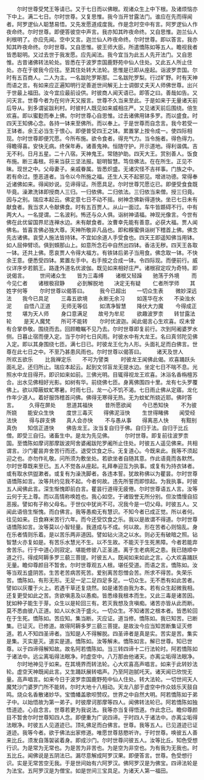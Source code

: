 <!-- { "loadSidebar": true } -->
　　尔时世尊受梵王等请已。又于七日而以佛眼。观诸众生上中下根。及诸烦恼亦下中上。满二七日。尔时世尊。又复思惟。我今当开甘露法门。谁应在先而得闻者。阿罗逻仙人聪慧易悟。又先发愿道成度我。作是念时空中有言。阿罗逻仙人作夜命终。尔时世尊。即便答彼空中声言。我亦知其昨夜命终。又自思惟。迦兰仙人利根明了。亦应先闻。空中又言。迦兰仙人昨夜命终。尔时世尊。即以答言。我亦知其昨夜命终。尔时世尊。又自思惟。彼王师大臣。所遣憍陈如等五人。瞻视我者皆悉聪明。又过去世于我发愿。应先闻法。我今宜当为此五人先开法门。又自思惟。古昔诸佛转法轮处。皆悉在于波罗柰国鹿野苑中仙人住处。又此五人所止住处。亦在于彼我今应往。至其住处转大法轮。思惟是已即从座起。诣波罗柰国。尔时有五百商人。二人为主。一名跋陀罗斯那。二名跋陀罗梨。行过旷野。时有天神而语之言。有如来应正遍知明行足善逝世间解无上士调御丈夫天人师佛世尊。出兴于世最上福田。汝今宜应最前设供。时彼商人闻天语已。即答之曰。善哉如告。又问天言。世尊今者为在何许天又报言。世尊不久当来至此。于是如来于无量诸天前后导从。到多谓娑跋利村。时彼村人既见如来威相庄严。又见诸天前后围绕。倍生欢喜。即以蜜麨而奉上佛。尔时世尊心自思惟。过去诸佛用钵多罗。而以盛食。时四天王知佛心念。各持一钵来至佛所。而以奉上。于是世尊而自念言。我今若受一王钵者。余王必当生于恨心。即便普受四王之钵。累置掌上按令成一。使四际相现。尔时世尊即便咒愿。今所布施。欲令食者。得充气力。当令施者。得色得力。得瞻得喜。安快无病。终保年寿。诸善鬼神。恒随守护。开示道地。得利谐偶。吉无不利。日月五星。二十八宿。天神鬼王。常随护助。四天大王。赏别善人。饭食布施。断三毒根。将来当获三坚法报。聪明智慧。笃信佛法。在在所生。正见不昧。现世之中。父母妻子。亲戚眷属。皆悉炽盛。无诸灾怪不吉祥事。门族之中。若有命过。堕恶道者。当令以今所施之福。还生人天不起邪见。增进功德。常得奉近诸佛如来。得闻妙说。见谛得证。所愿具足。尔时世尊咒愿讫已。即便受食食既毕竟。澡漱洗钵即授商人三归。一归依佛。二归依法。三归依当来僧。授三归竟。因与之别。瑞应本起云。佛定意七日不动不摇。树神念佛新得道快。坐已七日未有献食者。我当求人令献佛食。时有五百贾人。从山一面过。车牛皆踬碍不行。中有两大人。一名提谓。二名波利。怖还与众人俱。诣树神请福。神现光像言。今世有佛在此优留国界尼连禅水边。未有献食者。汝曹幸先能有善意。必获大福。贾人闻佛名。皆喜言佛必独大尊。天神所敬非凡品也。即和糗蜜俱诣树下稽首上佛。佛念先古诸佛。哀受人施法皆持钵。不宜如余道人手受食也。四天王即遥知佛当用钵。如人屈伸臂顷。俱到頞那山上。如意所念石中自然出四钵。香洁无秽。四天王各取一钵。还共上佛。愿哀贾人令得大福方。有铁钵后弟子当用食。佛念取一钵。不快余王意。便悉受四钵。累置左手中。右手按之合成一钵。令四际现。而便前行。威仪详序步若鹅王。路逢外道名优波伽。既见如来相好庄严。诸根寂定叹为奇特。即说偈言。
　　世间诸众生　　皆为三毒缚
　　诸根又轻躁　　驰荡于外境
　　而今见仁者　　诸根极寂静
　　必到解脱地　　决定无有疑
　　仁者所学师　　其姓字何等
　　尔时世尊以偈答曰。
　　我今已超出　　一切众生表
　　微妙深远法　　我今已具足
　　三毒五欲境　　永断无余习
　　如莲华在水　　不染浊水泥
　　自悟八正道　　无师无等侣
　　如清净智慧　　降伏大力魔
　　今得成正觉　　堪为天人师
　　身口意满足　　故号为牟尼
　　欲趣波罗柰　　转甘露法轮
　　是天人魔梵　　所可不能转
　　尔时优波迦。闻此偈言心生欢喜。叹未曾有合掌恭敬。围绕而去。回顾瞻瞩不见乃去。尔时世尊即复前行。次到阿阇婆罗水侧。日暮止宿而便入定。当于尔时七日风雨。时彼水中有大龙王。名曰真邻陀见佛入定。即以其身围绕七匝。满七日已。时彼龙王化为人形。头面礼足而白佛言。世尊在此七日之中。不至乃甚患风雨也。尔时世尊以偈答曰。
　　诸天及世人　　所欢五欲乐
　　比我禅定乐　　不可为譬类
　　时彼龙王闻佛此偈。欢喜踊跃头面礼足。还归所止。瑞应本起云。起到文邻盲龙无提水边。坐定七日不喘不息。光照水中龙目得开。即识如来如前。三佛光明。目辄得视龙王欢喜。沐浴名香栴檀苏合。出水见佛相好光影。如树有华。前绕佛七匝。身离佛围四十里。龙有七头罗覆佛上。欲以障蔽蚊虻寒暑。时雨七日。龙一心不饥不渴。七日雨止佛从定寤。龙化作年少道人。着好服饰稽首问佛。佛得无寒得无热。无为蚊虻所娆近耶。佛时答言。
　　久得在屏处　　思道其福快
　　昔所愿欲闻　　今已悉知快
　　不为彼所娆　　能安众生快
　　度世三毒灭　　得佛泥洹快
　　生世得睹佛　　闻受经法快
　　得与辟支佛　　真人会亦快
　　不与愚从事　　得离恶人快
　　有黠别真伪　　知信正道快
　　佛告龙王。汝当复自归于佛。自归于法。自归于比丘僧。即受三自归。诸畜生中。是龙为先见佛。
　　尔时世尊。即复前往波罗柰国。至憍陈如摩诃那摩跋波阿舍婆阇跋陀罗阇所止住处。时彼五人遥见佛来。共相谓言。沙门瞿昙弃舍苦行而还。退受饮食之乐。无复道心。今既来此。我等不须起迎之也。亦勿作礼敬。问所须为敷坐处。若欲坐者自随其意。作此语竟而各默然。尔时世尊既来至已。五人不觉各从座起。礼拜奉迎互为执事。或复有为持衣钵者。或有取水供盥漱者。或复有为澡洗脚者。各违本誓。犹故称佛以为瞿昙。尔时世尊语憍陈如言。汝等共约见我不起。今者何故。违先所誓而即惊起。为我执事。时彼五人闻佛此言。深生惭愧即前白言。瞿昙行道得无疲倦。尔时世尊语五人言。汝等云何于无上尊。而以高情称唤姓也。我心如空。于诸毁誉无所分别。但汝憍慢自招恶报。譬如有子称父母名。于世仪中犹尚不可。况我今是一切父母。时彼五人。又闻此语倍生惭愧。而白佛言。我等愚痴无有慧识。不知今者已成正觉。所以者何。往见如来。日食麻米苦行六年。而今还受饮食之乐。我以是故谓不得道。尔时世尊语憍陈如言。汝等莫以小智轻量。我道成与不成。何以故。形在苦者心则恼乱。身在乐者情则乐着。是以苦乐两非道因。譬如钻火浇之以水。则必无有破暗之照。钻智慧火亦复如是。有苦乐水慧光不生。以不生故。不能灭于生死黑障。今者若能弃舍苦乐。行于中道心则寂定。堪能修彼八正圣道。离于生老病死之患。我已随顺中道之行。得成阿耨多罗三藐三菩提。时彼五人。既闻如来如此之言。心大欢喜踊跃无量。瞻仰尊颜目不暂舍。尔时世尊观五人根。堪任受道。而语之言。憍陈如。汝等当观五盛阴苦。生苦老苦病苦死苦。爱别离苦怨憎会苦。所求不得苦。失荣乐苦。憍陈如。有形无形。无足一足二足四足多足。一切众生。无不悉有如此苦者。譬如以灰覆于火上。若遇干草还复烧然。如是诸苦由我为本。若有众生起微我相。还复更受如此之苦。贪欲嗔恚及以愚痴。皆悉缘我根本而生。又此三毒是诸苦因。犹如种子能生于芽。众生以是轮回三有。若灭我想及贪嗔痴。诸苦亦皆从此而断。莫不悉由彼八正道。如人以水浇于盛火。一切众生。不知诸苦之根本者。皆悉轮回在于生死。憍陈如。苦应知。集当断。灭应证。道当修。憍陈如。我已知苦。已断集。已证灭。已修道。故得阿耨多罗三藐三菩提。是故汝今应当知苦断集证灭修道。若人不知四圣谛者。当知是人不得解脱。四圣谛者是真是实。苦实是苦。集实是集。灭实是灭。道实是道。憍陈如。汝等解未。憍陈如言。解已世尊。知已世尊。以于四谛得解知故。故名阿若憍陈如。当三转四谛十二行法轮时。阿若憍陈如于诸法中。远尘离垢得法眼净。时虚空中。八万那由他诸天。亦离尘垢得法眼净。
　　尔时地神见于如来。在其境界而转法轮。心大欢喜高声唱言。如来于此转妙法轮。虚空天神既闻此言。又生踊跃展转唱声。乃至阿迦腻吒天。诸天闻已欣悦无量。高声唱言。如来今日于波罗柰国鹿野苑中仙人住处。转大法轮。一切世间天人魔梵沙门婆罗门所不能转。尔时大地十八相动。天龙八部于虚空中作众妓乐天鼓自鸣。烧众名香散诸妙华。宝憍幡盖歌呗赞叹。世界之中自然大明。阿若憍陈如于弟子中。以始悟故为第一弟子。时彼摩诃那摩等四人。闻佛转法轮已。阿若憍陈如独悟道迹。心自念言。世尊若更为我说法。我等亦当复得悟道。作此念已。瞻仰尊颜目不暂舍尔时世尊知四人念。即便重为广说四谛。于时四人于诸法中。亦离尘垢得法眼净。时彼五人见道迹已。顶礼佛足而白佛言。世尊。我等五人。已见道迹已证道迹。我等今者。欲于佛法出家修道。唯愿世尊慈愍听许。于时世尊。唤彼五人善来比丘。须发自落袈裟着身。即成沙门。尔时世尊问彼五人。汝等比丘。知色受想行识。为是常为无常也。为是苦为非苦也。为是空为非空也。为有我为无我也。时五比丘。闻佛说是五阴法已。漏尽意解成阿罗汉果。即便答言。世尊。色受想行识。实是无常苦空无我。于是世间始有六阿罗汉。佛阿罗汉是为佛宝。四谛法轮是为法宝。五阿罗汉是为僧宝。如是世间三宝具足。为诸天人第一福田。
